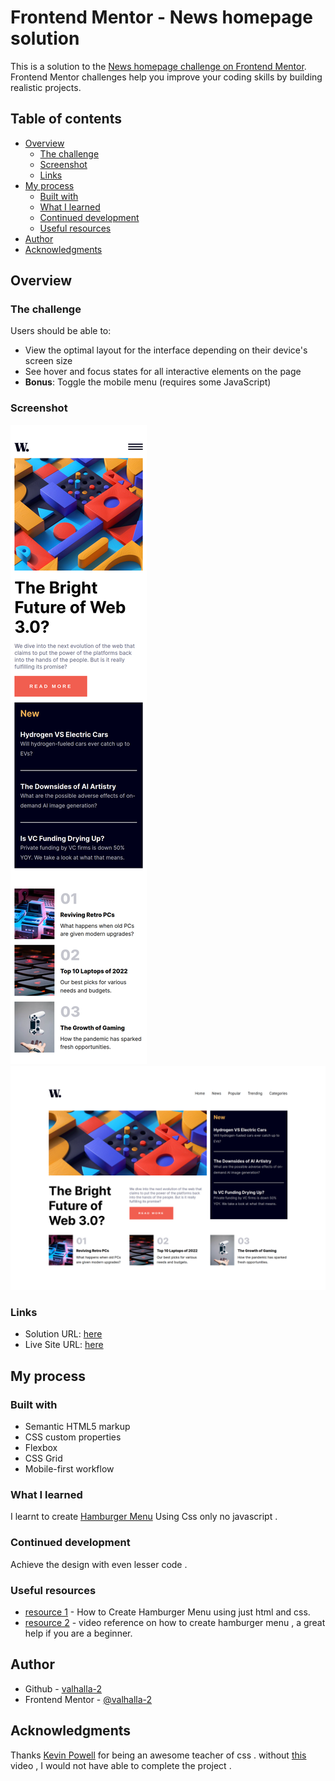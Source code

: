 # Frontend Mentor - News homepage solution

This is a solution to the [News homepage challenge on Frontend Mentor](https://www.frontendmentor.io/challenges/news-homepage-H6SWTa1MFl). Frontend Mentor challenges help you improve your coding skills by building realistic projects.

## Table of contents

- [Overview](#overview)
  - [The challenge](#the-challenge)
  - [Screenshot](#screenshot)
  - [Links](#links)
- [My process](#my-process)
  - [Built with](#built-with)
  - [What I learned](#what-i-learned)
  - [Continued development](#continued-development)
  - [Useful resources](#useful-resources)
- [Author](#author)
- [Acknowledgments](#acknowledgments)

## Overview

### The challenge

Users should be able to:

- View the optimal layout for the interface depending on their device's screen size
- See hover and focus states for all interactive elements on the page
- **Bonus**: Toggle the mobile menu (requires some JavaScript)

### Screenshot

![](./mobile-screenshot.png)
![](./desktop-screenshot.png)

### Links

- Solution URL: [here](https://github.com/Valhalla-2/news-homepage)
- Live Site URL: [here](https://news-homepage-to-frontend.netlify.app/)

## My process

### Built with

- Semantic HTML5 markup
- CSS custom properties
- Flexbox
- CSS Grid
- Mobile-first workflow

### What I learned

I learnt to create [Hamburger Menu](https://codepen.io/alvarotrigo/pen/wvrzPWL) Using Css only no javascript .

### Continued development

Achieve the design with even lesser code .

### Useful resources

- [resource 1](https://codepen.io/alvarotrigo/pen/wvrzPWL) - How to Create Hamburger Menu using just html and css.
- [resource 2](https://youtu.be/8QKOaTYvYUA) - video reference on how to create hamburger menu , a great help if you are a beginner.


## Author

- Github - [valhalla-2](https://github.com/Valhalla-2)
- Frontend Mentor - [@valhalla-2](https://www.frontendmentor.io/profile/Valhalla-2)

## Acknowledgments
Thanks [Kevin Powell](https://www.youtube.com/@KevinPowell) for being an awesome teacher of css . without [this](https://youtu.be/8QKOaTYvYUA) video , I would not have able to complete the project .
